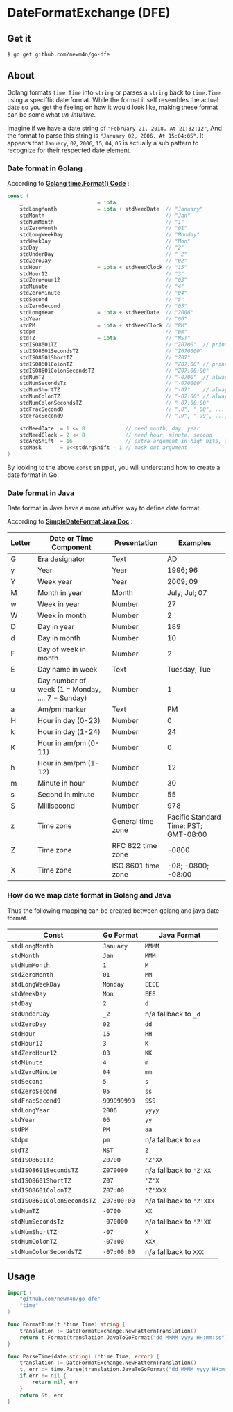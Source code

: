 # DateFormatExchange (DFE)

## Get it

```text
$ go get github.com/newm4n/go-dfe
```

## About

Golang formats `time.Time` into `string` or parses a `string` back to `time.Time` using a speciffic date format.
While the format it self resembles the actual date so you get the feeling on how it would look like, making these format
can be some what *un-intuitive*.

Imagine if we have a date string of `"February 21, 2018. At 21:32:12"`,  And the format to parse
this string is `"January 02, 2006. At 15:04:05"`. It appears that `January`, `02`, `2006`,
`15`, `04`, `05` is actually a sub pattern to recognize for their respected date element.

### Date format in Golang

According to **[Golang time.Format() Code](https://golang.org/src/time/format.go)** :

```go
const (
	_                        = iota
	stdLongMonth             = iota + stdNeedDate  // "January"
	stdMonth                                       // "Jan"
	stdNumMonth                                    // "1"
	stdZeroMonth                                   // "01"
	stdLongWeekDay                                 // "Monday"
	stdWeekDay                                     // "Mon"
	stdDay                                         // "2"
	stdUnderDay                                    // "_2"
	stdZeroDay                                     // "02"
	stdHour                  = iota + stdNeedClock // "15"
	stdHour12                                      // "3"
	stdZeroHour12                                  // "03"
	stdMinute                                      // "4"
	stdZeroMinute                                  // "04"
	stdSecond                                      // "5"
	stdZeroSecond                                  // "05"
	stdLongYear              = iota + stdNeedDate  // "2006"
	stdYear                                        // "06"
	stdPM                    = iota + stdNeedClock // "PM"
	stdpm                                          // "pm"
	stdTZ                    = iota                // "MST"
	stdISO8601TZ                                   // "Z0700"  // prints Z for UTC
	stdISO8601SecondsTZ                            // "Z070000"
	stdISO8601ShortTZ                              // "Z07"
	stdISO8601ColonTZ                              // "Z07:00" // prints Z for UTC
	stdISO8601ColonSecondsTZ                       // "Z07:00:00"
	stdNumTZ                                       // "-0700"  // always numeric
	stdNumSecondsTz                                // "-070000"
	stdNumShortTZ                                  // "-07"    // always numeric
	stdNumColonTZ                                  // "-07:00" // always numeric
	stdNumColonSecondsTZ                           // "-07:00:00"
	stdFracSecond0                                 // ".0", ".00", ... , trailing zeros included
	stdFracSecond9                                 // ".9", ".99", ..., trailing zeros omitted

	stdNeedDate  = 1 << 8             // need month, day, year
	stdNeedClock = 2 << 8             // need hour, minute, second
	stdArgShift  = 16                 // extra argument in high bits, above low stdArgShift
	stdMask      = 1<<stdArgShift - 1 // mask out argument
)
```

By looking to the above `const` snippet, you will understand how to create a date format in Go.

### Date format in Java

Date format in Java have a more *intuitive* way to define date format.

According to **[SimpleDateFormat Java Doc](https://docs.oracle.com/javase/7/docs/api/java/text/SimpleDateFormat.html)** :

| Letter | Date or Time Component | Presentation | Examples  |
|-------| --------| -------| -----|
| G | Era designator | Text | AD  |
| y | Year | Year | 1996; 96  |
| Y | Week year | Year | 2009; 09  |
| M | Month in year | Month | July; Jul; 07  |
| w | Week in year | Number | 27  |
| W | Week in month | Number | 2  |
| D | Day in year | Number | 189  |
| d | Day in month | Number | 10  |
| F | Day of week in month | Number | 2  |
| E | Day name in week | Text | Tuesday; Tue  |
| u | Day number of week (1 = Monday, ..., 7 = Sunday) | Number | 1  |
| a | Am/pm marker | Text | PM  |
| H | Hour in day (0-23) | Number | 0  |
| k | Hour in day (1-24) | Number | 24  |
| K | Hour in am/pm (0-11) | Number | 0  |
| h | Hour in am/pm (1-12) | Number | 12  |
| m | Minute in hour | Number | 30  |
| s | Second in minute | Number | 55  |
| S | Millisecond | Number | 978  |
| z | Time zone | General time zone | Pacific Standard Time; PST; GMT-08:00  |
| Z | Time zone | RFC 822 time zone | -0800  |
| X | Time zone | ISO 8601 time zone | -08; -0800; -08:00 |

### How do we map date format in Golang and Java

Thus the following mapping can be created between golang and java date format.

| Const | Go Format | Java Format | 
| --------- | ----------- | ---|
| `stdLongMonth ` | `January` | `MMMM` | 
| `stdMonth` | `Jan` | `MMM` | 
| `stdNumMonth` | `1` | `M` | 
| `stdZeroMonth` | `01` | `MM` | 
| `stdLongWeekDay` | `Monday` | `EEEE` | 
| `stdWeekDay` | `Mon` | `EEE` | 
| `stdDay` | `2` | `d` | 
| `stdUnderDay` | `_2` | n/a fallback to `_d` | 
| `stdZeroDay` | `02` | `dd` | 
| `stdHour` | `15` | `HH` | 
| `stdHour12` | `3` | `K` | 
| `stdZeroHour12` | `03` | `KK` | 
| `stdMinute` | `4` | `m` | 
| `stdZeroMinute` | `04` | `mm` | 
| `stdSecond` | `5` | `s` | 
| `stdZeroSecond` | `05` | `ss` | 
| `stdFracSecond9` | `999999999` | `SSS` | 
| `stdLongYear` | `2006` | `yyyy` | 
| `stdYear` | `06` | `yy` | 
| `stdPM` | `PM` | `aa` | 
| `stdpm` | `pm` | n/a fallback to `aa` | 
| `stdTZ` | `MST` | `Z` | 
| `stdISO8601TZ` | `Z0700` | `'Z'XX` | 
| `stdISO8601SecondsTZ` | `Z070000` | n/a fallback to `'Z'XX` | 
| `stdISO8601ShortTZ` | `Z07` | `'Z'X` | 
| `stdISO8601ColonTZ` | `Z07:00` | `'Z'XXX` | 
| `stdISO8601ColonSecondsTZ` | `Z07:00:00` | n/a fallback to `'Z'XXX` | 
| `stdNumTZ` | `-0700` | `XX` | 
| `stdNumSecondsTz` | `-070000` | n/a fallback to `'Z'XX` | 
| `stdNumShortTZ` | `-07` | `X` | 
| `stdNumColonTZ` | `-07:00` | `XXX` | 
| `stdNumColonSecondsTZ` | `-07:00:00` | n/a fallback to `XXX` |

## Usage

```go
import (
	"github.com/newm4n/go-dfe"
	"time"
)

func FormatTime(t *time.Time) string {
	translation := DateFormatExchange.NewPatternTranslation()
	return t.Format(translation.JavaToGoFormat("dd MMMM yyyy HH:mm:ss"))
}

func ParseTime(date string) (*time.Time, error) {
	translation := DateFormatExchange.NewPatternTranslation()
	t, err := time.Parse(translation.JavaToGoFormat("dd MMMM yyyy HH:mm:ss"), date)
	if err != nil {
		return nil, err
	}
	return &t, err
}
```
